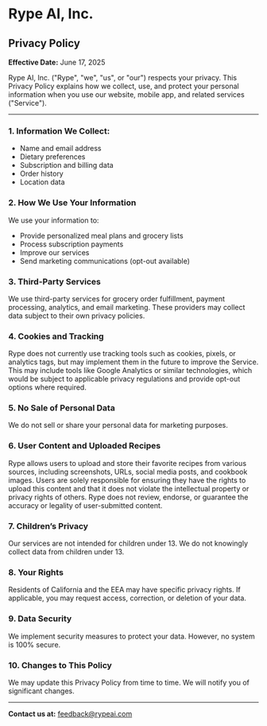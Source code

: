 # Rype AI, Inc.  
## Privacy Policy  
**Effective Date:** June 17, 2025

Rype AI, Inc. ("Rype", "we", "us", or "our") respects your privacy. This Privacy Policy explains how we collect, use, and protect your personal information when you use our website, mobile app, and related services ("Service").

---

### 1. Information We Collect:
- Name and email address  
- Dietary preferences  
- Subscription and billing data  
- Order history  
- Location data  

### 2. How We Use Your Information
We use your information to:
- Provide personalized meal plans and grocery lists  
- Process subscription payments  
- Improve our services  
- Send marketing communications (opt-out available)  

### 3. Third-Party Services  
We use third-party services for grocery order fulfillment, payment processing, analytics, and email marketing. These providers may collect data subject to their own privacy policies.

### 4. Cookies and Tracking  
Rype does not currently use tracking tools such as cookies, pixels, or analytics tags, but may implement them in the future to improve the Service. This may include tools like Google Analytics or similar technologies, which would be subject to applicable privacy regulations and provide opt-out options where required.

### 5. No Sale of Personal Data  
We do not sell or share your personal data for marketing purposes.

### 6. User Content and Uploaded Recipes  
Rype allows users to upload and store their favorite recipes from various sources, including screenshots, URLs, social media posts, and cookbook images. Users are solely responsible for ensuring they have the rights to upload this content and that it does not violate the intellectual property or privacy rights of others. Rype does not review, endorse, or guarantee the accuracy or legality of user-submitted content.

### 7. Children’s Privacy  
Our services are not intended for children under 13. We do not knowingly collect data from children under 13.

### 8. Your Rights  
Residents of California and the EEA may have specific privacy rights. If applicable, you may request access, correction, or deletion of your data.

### 9. Data Security  
We implement security measures to protect your data. However, no system is 100% secure.

### 10. Changes to This Policy  
We may update this Privacy Policy from time to time. We will notify you of significant changes.

---

**Contact us at:** [feedback@rypeai.com](mailto:feedback@rypeai.com)
